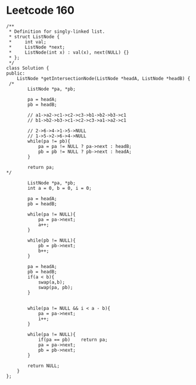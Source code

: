 # Leetcode 160
    /**
     * Definition for singly-linked list.
     * struct ListNode {
     *     int val;
     *     ListNode *next;
     *     ListNode(int x) : val(x), next(NULL) {}
     * };
     */
    class Solution {
    public:
        ListNode *getIntersectionNode(ListNode *headA, ListNode *headB) {
     /*       
            ListNode *pa, *pb;

            pa = headA;
            pb = headB;

            // a1->a2->c1->c2->c3->b1->b2->b3->c1
            // b1->b2->b3->c1->c2->c3->a1->a2->c1

            // 2->6->4->1->5->NULL
            // 1->5->2->6->4->NULL
            while(pa != pb){
                pa = pa != NULL ? pa->next : headB;
                pb = pb != NULL ? pb->next : headA;
            }

            return pa;
    */

            ListNode *pa, *pb;
            int a = 0, b = 0, i = 0;

            pa = headA;
            pb = headB;

            while(pa != NULL){
                pa = pa->next;
                a++;
            }

            while(pb != NULL){
                pb = pb->next;
                b++;
            }

            pa = headA;
            pb = headB;
            if(a < b){
                swap(a,b);
                swap(pa, pb);
            }


            while(pa != NULL && i < a - b){
                pa = pa->next;
                i++;
            }

            while(pa != NULL){
                if(pa == pb)    return pa;
                pa = pa->next;
                pb = pb->next;
            }

            return NULL;
        }
    };
